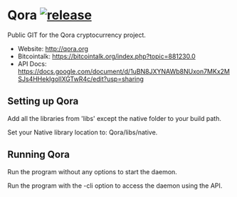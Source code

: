 # Qora [![release](https://img.shields.io/github/release/Qoracoin/Qora.svg)](https://github.com/Qoracoin/Qora/releases/tag/0.19.0)
Public GIT for the Qora cryptocurrency project.

* Website: http://qora.org
* Bitcointalk: https://bitcointalk.org/index.php?topic=881230.0
* API Docs: https://docs.google.com/document/d/1uBN8JXYNAWb8NUxon7MKx2MSJs4HHekIgolIXGTwR4c/edit?usp=sharing


## Setting up Qora
Add all the libraries from 'libs' except the native folder to your build path.

Set your Native library location to: Qora/libs/native.
## Running Qora
Run the program without any options to start the daemon.

Run the program with the -cli option to access the daemon using the API.